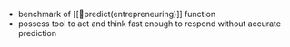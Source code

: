 - benchmark of [[🧭predict(entrepreneuring)]] function
- possess tool to act and think fast enough to respond without accurate prediction